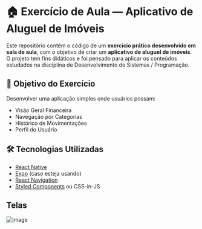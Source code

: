 # 🏠 Exercício de Aula — Aplicativo de Aluguel de Imóveis

Este repositório contém o código de um **exercício prático desenvolvido em sala de aula**, com o objetivo de criar um **aplicativo de aluguel de imóveis**. O projeto tem fins didáticos e foi pensado para aplicar os conteúdos estudados na disciplina de Desenvolvimento de Sistemas / Programação.

## 🎯 Objetivo do Exercício

Desenvolver uma aplicação simples onde usuários possam:

- Visão Geral Financeira
- Navegação por Categorias
- Histórico de Movimentações
- Perfil do Usuário
## 🛠️ Tecnologias Utilizadas
- [React Native](https://reactnative.dev/)
- [Expo](https://expo.dev/) (caso esteja usando)
- [React Navigation](https://reactnavigation.org/)
- [Styled Components](https://styled-components.com/) ou CSS-in-JS

## Telas
![image](https://github.com/user-attachments/assets/3ca77264-503f-4060-bad8-fa1b08a02a52)

